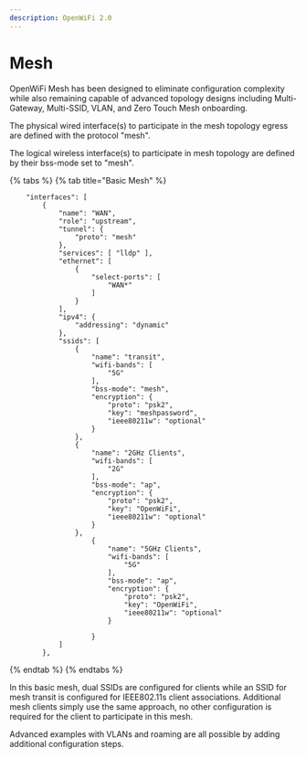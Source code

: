```yaml
---
description: OpenWiFi 2.0
---
```


# Mesh

OpenWiFi Mesh has been designed to eliminate configuration complexity while also remaining capable of advanced topology designs including Multi-Gateway, Multi-SSID, VLAN, and Zero Touch Mesh onboarding.

The physical wired interface(s) to participate in the mesh topology egress are defined with the protocol "mesh".

The logical wireless interface(s) to participate in mesh topology are defined by their bss-mode set to "mesh".

{% tabs %}
{% tab title="Basic Mesh" %}
```
    "interfaces": [
        {
            "name": "WAN",
            "role": "upstream",
            "tunnel": {
                "proto": "mesh"
            },           
            "services": [ "lldp" ],
            "ethernet": [
                {
                    "select-ports": [
                        "WAN*"
                    ]
                }
            ],
            "ipv4": {
                "addressing": "dynamic"
            },         
            "ssids": [
                {
                    "name": "transit",
                    "wifi-bands": [
                        "5G"
                    ],
                    "bss-mode": "mesh",
                    "encryption": {
                        "proto": "psk2",
                        "key": "meshpassword",
                        "ieee80211w": "optional"
                    }
                },
                {
                    "name": "2GHz Clients",
                    "wifi-bands": [
                        "2G"
                    ],
                    "bss-mode": "ap",
                    "encryption": {
                        "proto": "psk2",
                        "key": "OpenWiFi",
                        "ieee80211w": "optional"
                    }
                },                  
                    {
                        "name": "5GHz Clients",
                        "wifi-bands": [
                            "5G"
                        ],
                        "bss-mode": "ap",
                        "encryption": {
                            "proto": "psk2",
                            "key": "OpenWiFi",
                            "ieee80211w": "optional"
                        }                    

                    }
            ]
        },
```
{% endtab %}
{% endtabs %}

In this basic mesh, dual SSIDs are configured for clients while an SSID for mesh transit is configured for IEEE802.11s client associations. Additional mesh clients simply use the same approach, no other configuration is required for the client to participate in this mesh.

Advanced examples with VLANs and roaming are all possible by adding additional configuration steps.
